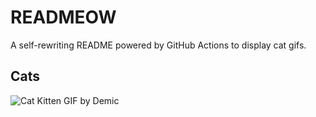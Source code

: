 # READMEOW

A self-rewriting README powered by GitHub Actions to display cat gifs.

## Cats

![Cat Kitten GIF by Demic](https://media0.giphy.com/media/v1.Y2lkPTlhY2QwMmRhZm85bzc1NDl3c21lZG1rYTN4eGk5aXpiaDJ4a2ZtaDY2OWx6bGhjdiZlcD12MV9naWZzX3NlYXJjaCZjdD1n/3oriO0OEd9QIDdllqo/200.gif)
